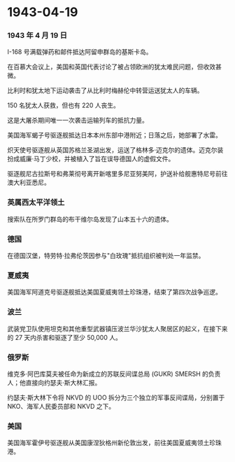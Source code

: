 # 1943-04-19

### 1943 年 4 月 19 日

I-168 号满载弹药和邮件抵达阿留申群岛的基斯卡岛。

在百慕大会议上，美国和英国代表讨论了被占领欧洲的犹太难民问题，但收效甚微。

比利时和犹太地下运动袭击了从比利时梅赫伦中转营运送犹太人的车辆。

150 名犹太人获救，但也有 220 人丧生。

这是大屠杀期间唯一一次袭击运输列车的抵抗力量。

美国海军蝎子号驱逐舰抵达日本本州东部中港附近；日落之后，她部署了水雷。

炽天使号驱逐舰从英国苏格兰圣湖出发，运送了格林多·迈克尔的遗体。迈克尔装扮成威廉·马丁少校，并被植入了旨在误导德国人的虚假文件。

驱逐舰尼古拉斯号和弗莱彻号离开新喀里多尼亚努美阿，护送补给舰惠特尼号前往澳大利亚悉尼。

### 英属西太平洋领土

搜索队在所罗门群岛的布干维尔岛发现了山本五十六的遗体。

### 德国

在德国汉堡，特劳特·拉弗伦茨因参与"白玫瑰"抵抗组织被判处一年监禁。

### 夏威夷

美国海军阿道克号驱逐舰抵达美国夏威夷领土珍珠港，结束了第四次战争巡逻。

### 波兰

武装党卫队使用坦克和其他重型武器镇压波兰华沙犹太人聚居区的起义，在接下来的
27 天内杀害和驱逐了至少 50,000 人。

### 俄罗斯

维克多·阿巴库莫夫被任命为新成立的苏联反间谍总局 (GUKR) SMERSH
的负责人；他直接向约瑟夫·斯大林汇报。

约瑟夫·斯大林下令将 NKVD 的 UOO 拆分为三个独立的军事反间谍局，分别置于
NKO、海军人民委员部和 NKVD 之下。

### 美国

美国海军霍伊号驱逐舰从美国康涅狄格州新伦敦出发，前往美国夏威夷领土珍珠港。